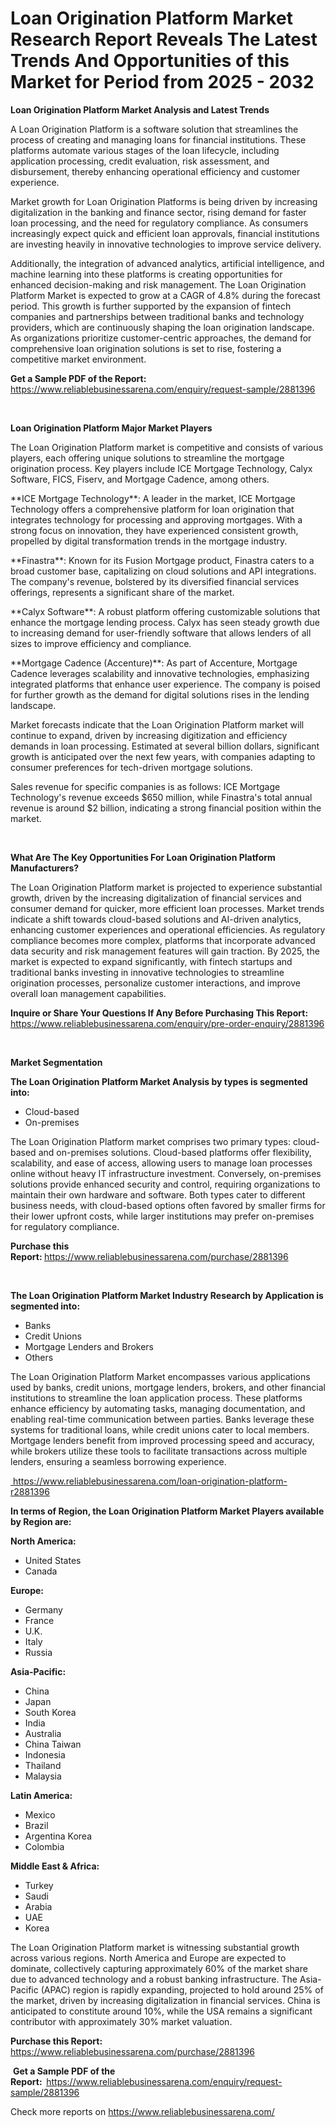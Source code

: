 <p><h1>Loan Origination Platform Market Research Report Reveals The Latest Trends And Opportunities of this Market for Period from 2025 - 2032</h1></p><p><strong>Loan Origination Platform Market Analysis and Latest Trends</strong></p>
<p><p>A Loan Origination Platform is a software solution that streamlines the process of creating and managing loans for financial institutions. These platforms automate various stages of the loan lifecycle, including application processing, credit evaluation, risk assessment, and disbursement, thereby enhancing operational efficiency and customer experience. </p><p>Market growth for Loan Origination Platforms is being driven by increasing digitalization in the banking and finance sector, rising demand for faster loan processing, and the need for regulatory compliance. As consumers increasingly expect quick and efficient loan approvals, financial institutions are investing heavily in innovative technologies to improve service delivery. </p><p>Additionally, the integration of advanced analytics, artificial intelligence, and machine learning into these platforms is creating opportunities for enhanced decision-making and risk management. The Loan Origination Platform Market is expected to grow at a CAGR of 4.8% during the forecast period. This growth is further supported by the expansion of fintech companies and partnerships between traditional banks and technology providers, which are continuously shaping the loan origination landscape. As organizations prioritize customer-centric approaches, the demand for comprehensive loan origination solutions is set to rise, fostering a competitive market environment.</p></p>
<p><strong>Get a Sample PDF of the Report:&nbsp;</strong> <a href="https://www.reliablebusinessarena.com/enquiry/request-sample/2881396?utm_campaign=3286&utm_medium=2&utm_source=Github&utm_content=ia&utm_term=12032025&utm_id=loan-origination-platform">https://www.reliablebusinessarena.com/enquiry/request-sample/2881396</a></p>
<p>&nbsp;</p>
<p><strong>Loan Origination Platform Major Market Players</strong></p>
<p><p>The Loan Origination Platform market is competitive and consists of various players, each offering unique solutions to streamline the mortgage origination process. Key players include ICE Mortgage Technology, Calyx Software, FICS, Fiserv, and Mortgage Cadence, among others.</p><p>**ICE Mortgage Technology**: A leader in the market, ICE Mortgage Technology offers a comprehensive platform for loan origination that integrates technology for processing and approving mortgages. With a strong focus on innovation, they have experienced consistent growth, propelled by digital transformation trends in the mortgage industry.</p><p>**Finastra**: Known for its Fusion Mortgage product, Finastra caters to a broad customer base, capitalizing on cloud solutions and API integrations. The company's revenue, bolstered by its diversified financial services offerings, represents a significant share of the market.</p><p>**Calyx Software**: A robust platform offering customizable solutions that enhance the mortgage lending process. Calyx has seen steady growth due to increasing demand for user-friendly software that allows lenders of all sizes to improve efficiency and compliance.</p><p>**Mortgage Cadence (Accenture)**: As part of Accenture, Mortgage Cadence leverages scalability and innovative technologies, emphasizing integrated platforms that enhance user experience. The company is poised for further growth as the demand for digital solutions rises in the lending landscape.</p><p>Market forecasts indicate that the Loan Origination Platform market will continue to expand, driven by increasing digitization and efficiency demands in loan processing. Estimated at several billion dollars, significant growth is anticipated over the next few years, with companies adapting to consumer preferences for tech-driven mortgage solutions.</p><p>Sales revenue for specific companies is as follows: ICE Mortgage Technology's revenue exceeds $650 million, while Finastra's total annual revenue is around $2 billion, indicating a strong financial position within the market.</p></p>
<p>&nbsp;</p>
<p><strong>What Are The Key Opportunities For Loan Origination Platform Manufacturers?</strong></p>
<p><p>The Loan Origination Platform market is projected to experience substantial growth, driven by the increasing digitalization of financial services and consumer demand for quicker, more efficient loan processes. Market trends indicate a shift towards cloud-based solutions and AI-driven analytics, enhancing customer experiences and operational efficiencies. As regulatory compliance becomes more complex, platforms that incorporate advanced data security and risk management features will gain traction. By 2025, the market is expected to expand significantly, with fintech startups and traditional banks investing in innovative technologies to streamline origination processes, personalize customer interactions, and improve overall loan management capabilities.</p></p>
<p><strong>Inquire or Share Your Questions If Any Before Purchasing This Report:</strong> <a href="https://www.reliablebusinessarena.com/enquiry/pre-order-enquiry/2881396?utm_campaign=3286&utm_medium=2&utm_source=Github&utm_content=ia&utm_term=12032025&utm_id=loan-origination-platform">https://www.reliablebusinessarena.com/enquiry/pre-order-enquiry/2881396</a></p>
<p>&nbsp;</p>
<p><strong>Market Segmentation</strong></p>
<p><strong>The Loan Origination Platform Market Analysis by types is segmented into:</strong></p>
<p><ul><li>Cloud-based</li><li>On-premises</li></ul></p>
<p><p>The Loan Origination Platform market comprises two primary types: cloud-based and on-premises solutions. Cloud-based platforms offer flexibility, scalability, and ease of access, allowing users to manage loan processes online without heavy IT infrastructure investment. Conversely, on-premises solutions provide enhanced security and control, requiring organizations to maintain their own hardware and software. Both types cater to different business needs, with cloud-based options often favored by smaller firms for their lower upfront costs, while larger institutions may prefer on-premises for regulatory compliance.</p></p>
<p><strong>Purchase this Report:&nbsp;</strong><a href="https://www.reliablebusinessarena.com/purchase/2881396?utm_campaign=3286&utm_medium=2&utm_source=Github&utm_content=ia&utm_term=12032025&utm_id=loan-origination-platform">https://www.reliablebusinessarena.com/purchase/2881396</a></p>
<p>&nbsp;</p>
<p><strong>The Loan Origination Platform Market Industry Research by Application is segmented into:</strong></p>
<p><ul><li>Banks</li><li>Credit Unions</li><li>Mortgage Lenders and Brokers</li><li>Others</li></ul></p>
<p><p>The Loan Origination Platform Market encompasses various applications used by banks, credit unions, mortgage lenders, brokers, and other financial institutions to streamline the loan application process. These platforms enhance efficiency by automating tasks, managing documentation, and enabling real-time communication between parties. Banks leverage these systems for traditional loans, while credit unions cater to local members. Mortgage lenders benefit from improved processing speed and accuracy, while brokers utilize these tools to facilitate transactions across multiple lenders, ensuring a seamless borrowing experience.</p></p>
<p><a href="https://www.reliablebusinessarena.com/loan-origination-platform-r2881396?utm_campaign=3286&utm_medium=2&utm_source=Github&utm_content=ia&utm_term=12032025&utm_id=loan-origination-platform">&nbsp;https://www.reliablebusinessarena.com/loan-origination-platform-r2881396</a></p>
<p><strong>In terms of Region, the Loan Origination Platform Market Players available by Region are:</strong></p>
<p>
    <p> <strong> North America: </strong>
        <ul>
            <li>United States</li>
            <li>Canada</li>
        </ul>
        </p> 
    <p> <strong> Europe: </strong>
        <ul>
            <li>Germany</li>
            <li>France</li>
            <li>U.K.</li>
            <li>Italy</li>
            <li>Russia</li>
        </ul>
        </p> 
    <p> <strong> Asia-Pacific: </strong>
        <ul>
            <li>China</li>
            <li>Japan</li>
            <li>South Korea</li>
            <li>India</li>
            <li>Australia</li>
            <li>China Taiwan</li>
            <li>Indonesia</li>
            <li>Thailand</li>
            <li>Malaysia</li>
        </ul>
        </p> 
    <p> <strong> Latin America: </strong>
        <ul>
            <li>Mexico</li>
            <li>Brazil</li>
            <li>Argentina Korea</li>
            <li>Colombia</li>
        </ul>
        </p> 
    <p> <strong> Middle East & Africa: </strong>
        <ul>
            <li>Turkey</li>
            <li>Saudi</li>
            <li>Arabia</li>
            <li>UAE</li>
            <li>Korea</li>
        </ul>
    </p>
    </p>
<p><p>The Loan Origination Platform market is witnessing substantial growth across various regions. North America and Europe are expected to dominate, collectively capturing approximately 60% of the market share due to advanced technology and a robust banking infrastructure. The Asia-Pacific (APAC) region is rapidly expanding, projected to hold around 25% of the market, driven by increasing digitalization in financial services. China is anticipated to constitute around 10%, while the USA remains a significant contributor with approximately 30% market valuation.</p></p>
<p><strong>Purchase this Report: </strong><a href="https://www.reliablebusinessarena.com/purchase/2881396?utm_campaign=3286&utm_medium=2&utm_source=Github&utm_content=ia&utm_term=12032025&utm_id=loan-origination-platform">https://www.reliablebusinessarena.com/purchase/2881396</a></p>
<p>&nbsp;<strong>Get a Sample PDF of the Report:&nbsp;&nbsp;</strong><a href="https://www.reliablebusinessarena.com/enquiry/request-sample/2881396?utm_campaign=3286&utm_medium=2&utm_source=Github&utm_content=ia&utm_term=12032025&utm_id=loan-origination-platform">https://www.reliablebusinessarena.com/enquiry/request-sample/2881396</a></p>
<p><strong></strong></p>
<p>Check more reports on <a href="https://www.reliablebusinessarena.com/?utm_campaign=3286&utm_medium=2&utm_source=Github&utm_content=ia&utm_term=12032025&utm_id=loan-origination-platform">https://www.reliablebusinessarena.com/</a></p>